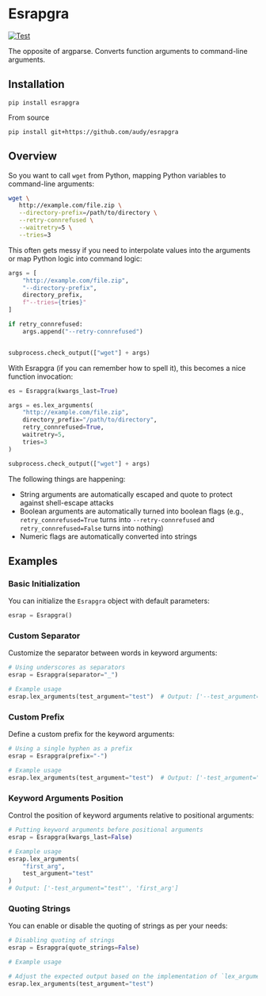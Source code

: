 # Esrapgra

[![Test](https://github.com/audy/esrapgra/actions/workflows/test.yml/badge.svg)](https://github.com/audy/esrapgra/actions/workflows/test.yml)

The opposite of argparse. Converts function arguments to command-line
arguments.

## Installation

```
pip install esrapgra
```

From source

```
pip install git+https://github.com/audy/esrapgra
```

## Overview

So you want to call `wget` from Python, mapping Python variables to
command-line arguments:

```sh
wget \
   http://example.com/file.zip \
   --directory-prefix=/path/to/directory \
   --retry-connrefused \
   --waitretry=5 \
   --tries=3
```

This often gets messy if you need to interpolate values into the arguments or
map Python logic into command logic:

```python
args = [
    "http://example.com/file.zip",
    "--directory-prefix",
    directory_prefix,
    f"--tries={tries}"
]

if retry_connrefused:
    args.append("--retry-connrefused")


subprocess.check_output(["wget"] + args)
```

With Esrapgra (if you can remember how to spell it), this becomes a nice
function invocation:

```python
es = Esrapgra(kwargs_last=True)

args = es.lex_arguments(
    "http://example.com/file.zip",
    directory_prefix="/path/to/directory",
    retry_connrefused=True,
    waitretry=5,
    tries=3
)

subprocess.check_output(["wget"] + args)
```

The following things are happening:

- String arguments are automatically escaped and quote to protect against
  shell-escape attacks
- Boolean arguments are automatically turned into boolean flags (e.g.,
  `retry_connrefused=True` turns into `--retry-connrefused` and
  `retry_connrefused=False` turns into nothing)
- Numeric flags are automatically converted into strings

## Examples

### Basic Initialization

You can initialize the `Esrapgra` object with default parameters:

```python
esrap = Esrapgra()
```

### Custom Separator

Customize the separator between words in keyword arguments:

```python
# Using underscores as separators
esrap = Esrapgra(separator="_")
```

```python
# Example usage
esrap.lex_arguments(test_argument="test")  # Output: ['--test_argument="test"']
```

### Custom Prefix

Define a custom prefix for the keyword arguments:

```python
# Using a single hyphen as a prefix
esrap = Esrapgra(prefix="-")
```

```python
# Example usage
esrap.lex_arguments(test_argument="test")  # Output: ['-test_argument="test"']
```

### Keyword Arguments Position

Control the position of keyword arguments relative to positional arguments:

```python
# Putting keyword arguments before positional arguments
esrap = Esrapgra(kwargs_last=False)
```

```python
# Example usage
esrap.lex_arguments(
    "first_arg",
    test_argument="test"
)
# Output: ['-test_argument="test"', 'first_arg']
```

### Quoting Strings

You can enable or disable the quoting of strings as per your needs:

```python
# Disabling quoting of strings
esrap = Esrapgra(quote_strings=False)
```

```python
# Example usage

# Adjust the expected output based on the implementation of `lex_arguments`
esrap.lex_arguments(test_argument="test")
```
